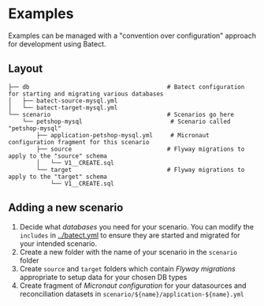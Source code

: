# Examples

Examples can be managed with a "convention over configuration" approach for development using Batect.

## Layout

```
├── db                                       # Batect configuration for starting and migrating various databases
│   ├── batect-source-mysql.yml
│   └── batect-target-mysql.yml
└── scenario                                 # Scenarios go here
    └── petshop-mysql                         # Scenario called "petshop-mysql"
        ├── application-petshop-mysql.yml     # Micronaut configuration fragment for this scenario 
        ├── source                           # Flyway migrations to apply to the "source" schema
        │   └── V1__CREATE.sql
        └── target                           # Flyway migrations to apply to the "target" schema
            └── V1__CREATE.sql
```

## Adding a new scenario

1. Decide what *databases* you need for your scenario. You can modify the `includes` in [../batect.yml](../batect.yml)
   to ensure they are started and migrated for your intended scenario.
2. Create a new folder with the name of your scenario in the `scenario` folder
3. Create `source` and `target` folders which contain *Flyway migrations* appropriate to setup data for your chosen DB
   types
4. Create fragment of *Micronaut configuration* for your datasources and reconciliation datasets
   in `scenario/${name}/application-${name}.yml`

